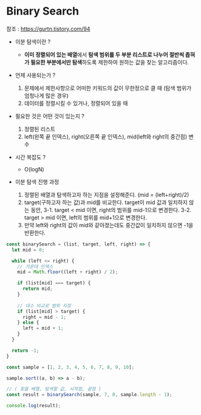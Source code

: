 # Binary Search
참조 : https://gurtn.tistory.com/94

* 이분 탐색이란 ?
    * <b>이미 정렬되어 있는 배열</b>에서 <b>탐색 범위를 두 부분 리스트로 나누어 절반씩 좁혀가 필요한 부분에서만 탐색</b>하도록 제한하여 원하는 값을 찾는 알고리즘이다.

* 언제 사용되는가 ?
    1. 문제에서 제한사항으로 어떠한 키워드의 값이 무한정으로 클 때 (탐색 범위가 엄청나게 많은 경우)
    2. 데이터를 정렬시킬 수 있거나, 정렬되어 있을 때

* 필요한 것은 어떤 것이 있는지 ?
    1. 정렬된 리스트
    2. left(왼쪽 끝 인덱스), right(오른쪽 끝 인덱스), mid(left와 right의 중간점) 변수

* 시간 복잡도 ?
    * O(logN)

* 이분 탐색 진행 과정
    1. 정렬된 배열과 탐색하고자 하는 지점을 설정해준다. (mid = (left+right)/2)
    2. target(구하고자 하는 값)과 mid를 비교한다.
    target이 mid 값과 일치하지 않는 동안, 
    3-1. target < mid 이면, right의 범위를 mid-1으로 변경한다. 
    3-2. target > mid 이면, left의 범위를 mid+1으로 변경한다.  
    4. 만약 left와 right의 값이 mid와 같아졌는데도 중간값이 일치하지 않으면 -1을 반환한다. 

```javascript
const binarySearch = (list, target, left, right) => {
  let mid = 0;

  while (left <= right) {
    // 가운데 인덱스
    mid = Math.floor((left + right) / 2);

    if (list[mid] === target) {
      return mid;
    }
    
    // 대소 비교로 범위 지정
    if (list[mid] > target) {
      right = mid - 1;
    } else {
      left = mid + 1;
    }
  }

  return -1;
}

const sample = [1, 2, 3, 4, 5, 6, 7, 8, 9, 10];

sample.sort((a, b) => a - b);

// ( 찾을 배열, 탐색할 값, 시작점, 끝점 )
const result = binarySearch(sample, 7, 0, sample.length - 1);

console.log(result);

```
